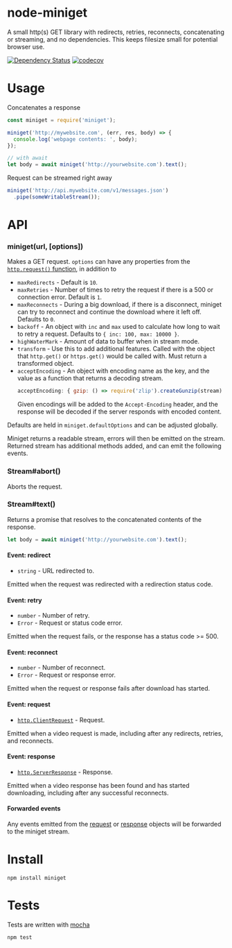 # node-miniget

A small http(s) GET library with redirects, retries, reconnects, concatenating or streaming, and no dependencies. This keeps filesize small for potential browser use.

[![Dependency Status](https://david-dm.org/fent/node-miniget.svg)](https://david-dm.org/fent/node-miniget)
[![codecov](https://codecov.io/gh/fent/node-miniget/branch/master/graph/badge.svg)](https://codecov.io/gh/fent/node-miniget)


# Usage

Concatenates a response

```js
const miniget = require('miniget');

miniget('http://mywebsite.com', (err, res, body) => {
  console.log('webpage contents: ', body);
});

// with await
let body = await miniget('http://yourwebsite.com').text();
```

Request can be streamed right away

```js
miniget('http://api.mywebsite.com/v1/messages.json')
  .pipe(someWritableStream());
```


# API

### miniget(url, [options])

Makes a GET request. `options` can have any properties from the [`http.request()` function](https://nodejs.org/api/http.html#http_http_request_options_callback), in addition to

* `maxRedirects` - Default is `10`.
* `maxRetries` - Number of times to retry the request if there is a 500 or connection error. Default is `1`.
* `maxReconnects` - During a big download, if there is a disconnect, miniget can try to reconnect and continue the download where it left off. Defaults to `0`.
* `backoff` - An object with `inc` and `max` used to calculate how long to wait to retry a request. Defaults to `{ inc: 100, max: 10000 }`.
* `highWaterMark` - Amount of data to buffer when in stream mode.
* `transform` - Use this to add additional features. Called with the object that `http.get()` or `https.get()` would be called with. Must return a transformed object.
* `acceptEncoding` - An object with encoding name as the key, and the value as a function that returns a decoding stream.
  ```js
  acceptEncoding: { gzip: () => require('zlip').createGunzip(stream) }
  ```
  Given encodings will be added to the `Accept-Encoding` header, and the response will be decoded if the server responds with encoded content.

Defaults are held in `miniget.defaultOptions` and can be adjusted globally.

Miniget returns a readable stream, errors will then be emitted on the stream. Returned stream has additional methods added, and can emit the following events.

### Stream#abort()

Aborts the request.

### Stream#text()

Returns a promise that resolves to the concatenated contents of the response.

```js
let body = await miniget('http://yourwebsite.com').text();
```

#### Event: redirect
* `string` - URL redirected to.

Emitted when the request was redirected with a redirection status code.

#### Event: retry
* `number` - Number of retry.
* `Error` - Request or status code error.

Emitted when the request fails, or the response has a status code >= 500.

#### Event: reconnect
* `number` - Number of reconnect.
* `Error` - Request or response error.

Emitted when the request or response fails after download has started.

#### Event: request
* [`http.ClientRequest`](https://nodejs.org/api/http.html#http_class_http_clientrequest) - Request.

Emitted when a video request is made, including after any redirects, retries, and reconnects.

#### Event: response
* [`http.ServerResponse`](https://nodejs.org/api/http.html#http_class_http_serverresponse) - Response.

Emitted when a video response has been found and has started downloading, including after any successful reconnects.

#### Forwarded events

Any events emitted from the [request](https://nodejs.org/api/http.html#http_class_http_clientrequest) or [response](https://nodejs.org/api/http.html#http_class_http_serverresponse) objects will be forwarded to the miniget stream.

# Install

    npm install miniget


# Tests
Tests are written with [mocha](https://mochajs.org)

```bash
npm test
```
